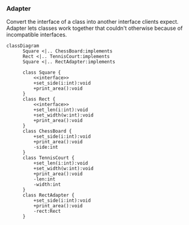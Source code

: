### Adapter

Convert the interface of a class into another interface clients expect. Adapter lets classes work together that couldn't otherwise because of incompatible interfaces.

```mermaid
classDiagram
      Square <|.. ChessBoard:implements
      Rect <|.. TennisCourt:implements
      Square <|.. RectAdapter:implements

      class Square {
      	  <<interface>>
          +set_side(i:int):void
          +print_area():void
      }
      class Rect {
      	  <<interface>>
          +set_len(i:int):void
          +set_width(w:int):void
          +print_area():void
      }
      class ChessBoard {
          +set_side(i:int):void
          +print_area():void
          -side:int
      }
      class TennisCourt {
          +set_len(i:int):void
          +set_width(w:int):void
          +print_area():void
          -len:int
          -width:int
      }
      class RectAdapter {
          +set_side(i:int):void
          +print_area():void
          -rect:Rect
      }
```

